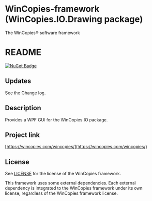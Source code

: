 ﻿WinCopies-framework (WinCopies.IO.Drawing package)
==================================================

The WinCopies® software framework

README
======

[![NuGet Badge](https://buildstats.info/nuget/WinCopies.IO.Drawing)](https://www.nuget.org/packages/WinCopies.IO.Drawing/)

Updates
-------

See the Change log.

Description
-----------

Provides a WPF GUI for the WinCopies.IO package.

Project link
------------

[https://wincopies.com/wincopies/](https://wincopies.com/wincopies/)

License
-------

See [LICENSE](https://github.com/pierresprim/WinCopies-framework/blob/master/LICENSE) for the license of the WinCopies framework.

This framework uses some external dependencies. Each external dependency is integrated to the WinCopies framework under its own license, regardless of the WinCopies framework license.
